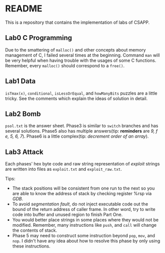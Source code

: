 # README

This is a repository that contains the implementation of labs of CSAPP.

## Lab0 C Programming

Due to the smattering of `malloc()` and other concepts about memory management of C, I failed several times at the beginning. Command `man` will be very helpful when having trouble with the usages of some C functions. Remember, every `malloc()` should correspond to a `free()`. 

## Lab1 Data

`isTmax(x)`, `conditional`, `isLessOrEqual`, and `howManyBits` puzzles are a little tricky. See the comments which explain the ideas of solution in detail.

## Lab2 Bomb

`psol.txt` is the answer sheet. Phase3 is similar to `switch` branches and has several solutions. Phase5 also has multiple answers(tip: **reminders** are *9, f e, 5, 6, 7*). Phase6 is a little complex(tip: *decrement order of an array*).

## Lab3 Attack

Each phases' hex byte code and raw string representation of *exploit* strings are written into files as `exploit.txt` and `exploit_raw.txt`. 

Tips:

+ The stack positions will be consistent from one run to the next so you are able to know the address of stack by checking register %rsp via *GDB*.
+ To avoid *segmentation fault*, do not inject executable code out the bound of the return address of caller frame. In other word, try to write code into buffer and unused region to finish Part One.
+ You would better place strings in some places where they would not be modified. Remember, many instructions like `push`, and `call` will change the contents of stack. 
+ Phase 5 may need to construct some instruction beyond `pop`, `mov`, and `nop`. I didn't have any idea about how to resolve this phase by only using these instructions.

